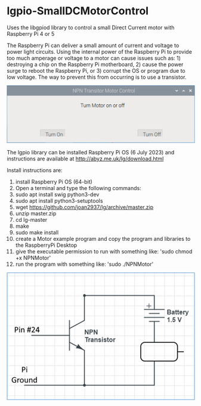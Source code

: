 # lgpio-SmallDCMotorControl
Uses the libgpiod library to control a small Direct Current motor with Raspberry Pi 4 or 5

The Raspberry Pi can deliver a small amount of current and voltage to power light circuits. Using the internal power of the Raspberry Pi to provide too much amperage or voltage to a motor can cause issues such as: 1) destroying a chip on the Raspberry Pi motherboard, 2) cause the power surge to reboot the Raspberry Pi, or 3) corrupt the OS or program due to low voltage. The way to prevent this from occurring is to use a transistor.

![](https://github.com/eugenedakin/lgpio-SmallDCMotorControl/blob/main/NPNMotorScreenGrab.png)

The lgpio library can be installed Raspberry Pi OS (6 July 2023) and instructions are available at http://abyz.me.uk/lg/download.html

Install instructions are:

1) install Raspberry Pi OS (64-bit)
2) Open a terminal and type the following commands:
3) sudo apt install swig python3-dev
4) sudo apt install python3-setuptools
5) wget https://github.com/joan2937/lg/archive/master.zip
6) unzip master.zip
7) cd lg-master
8) make
9) sudo make install
10) create a Motor example program and copy the program and libraries to the RaspberryPi Desktop
11) give the executable permission to run with something like: 'sudo chmod +x NPNMotor'
12) run the program with something like: 'sudo ./NPNMotor'

![](https://github.com/eugenedakin/lgpio-SmallDCMotorControl/blob/main/SchematicNPNMotor.png)
